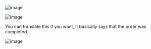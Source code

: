 ![image](https://github.com/user-attachments/assets/871eb71b-12d2-4800-a746-5f9aae08f6f8)

![image](https://github.com/user-attachments/assets/5d5f73bb-9ce0-4a6b-a1a7-e86bdab0106d)

You can translate this if you want, it basically says that the order was completed.

![image](https://github.com/user-attachments/assets/a17f30d4-1dcc-46c7-b964-2f868f355c7a)
